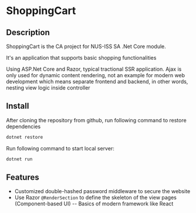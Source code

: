 # ShoppingCart

## Description

ShoppingCart is the CA project for NUS-ISS SA .Net Core module.

It's an application that supports basic shopping functionalities

Using ASP.Net Core and Razor, typical tractional SSR application.
Ajax is only used for dynamic content rendering, not an example for modern web development which means separate frontend and backend, in other words, nesting view logic inside controller

## Install

After cloning the repository from github, run following command to restore dependencies

```bash
dotnet restore
```

Run following command to start local server:

```bash
dotnet run
```

## Features

-   Customized double-hashed password middleware to secure the website
-   Use Razor `@RenderSection` to define the skeleton of the view pages (Component-based UI) -- Basics of modern framework like React

